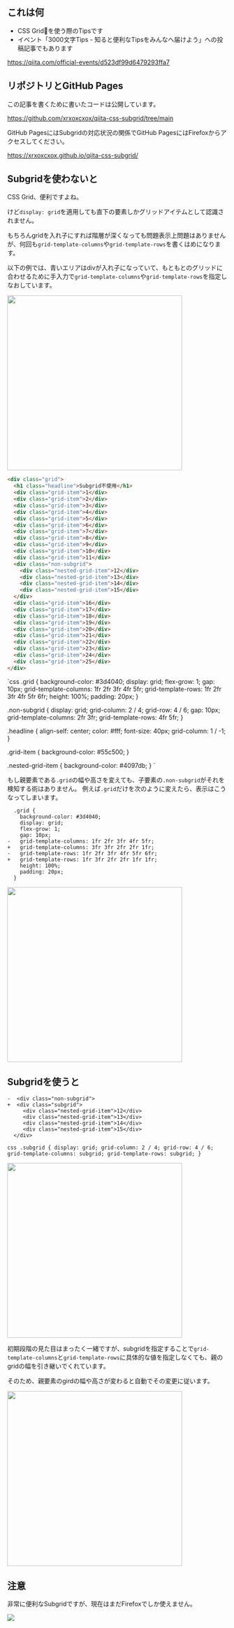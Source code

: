 <!--
title:   CSS Gridを使うときにSubgridを使うと楽＆事故りづらい
tags:    CSS,HTML,tips
id:      cff77087cd76d622be27
private: false
-->
## これは何

- CSS Gridを使う際のTipsです
- イベント「3000文字Tips - 知ると便利なTipsをみんなへ届けよう」への投稿記事でもあります

https://qiita.com/official-events/d523df99d6479293ffa7

## リポジトリとGitHub Pages

この記事を書くために書いたコードは公開しています。

https://github.com/xrxoxcxox/qiita-css-subgrid/tree/main

GitHub PagesにはSubgridの対応状況の関係でGitHub PagesにはFirefoxからアクセスしてください。

https://xrxoxcxox.github.io/qiita-css-subgrid/

## Subgridを使わないと

CSS Grid、便利ですよね。

けど`display: grid`を適用しても直下の要素しかグリッドアイテムとして認識されません。

もちろんgridを入れ子にすれば階層が深くなっても問題表示上問題はありませんが、何回も`grid-template-columns`や`grid-template-rows`を書くはめになります。

以下の例では、青いエリアはdivが入れ子になっていて、もともとのグリッドに合わせるために手入力で`grid-template-columns`や`grid-template-rows`を指定しなおしています。

<img src="https://qiita-image-store.s3.ap-northeast-1.amazonaws.com/0/214677/8c8b321c-27fd-adb1-6a37-3071e5b83e5d.png" width="400" alt="" />

```html
<div class="grid">
  <h1 class="headline">Subgrid不使用</h1>
  <div class="grid-item">1</div>
  <div class="grid-item">2</div>
  <div class="grid-item">3</div>
  <div class="grid-item">4</div>
  <div class="grid-item">5</div>
  <div class="grid-item">6</div>
  <div class="grid-item">7</div>
  <div class="grid-item">8</div>
  <div class="grid-item">9</div>
  <div class="grid-item">10</div>
  <div class="grid-item">11</div>
  <div class="non-subgrid">
    <div class="nested-grid-item">12</div>
    <div class="nested-grid-item">13</div>
    <div class="nested-grid-item">14</div>
    <div class="nested-grid-item">15</div>
  </div>
  <div class="grid-item">16</div>
  <div class="grid-item">17</div>
  <div class="grid-item">18</div>
  <div class="grid-item">19</div>
  <div class="grid-item">20</div>
  <div class="grid-item">21</div>
  <div class="grid-item">22</div>
  <div class="grid-item">23</div>
  <div class="grid-item">24</div>
  <div class="grid-item">25</div>
</div>
```

`css
.grid {
  background-color: #3d4040;
  display: grid;
  flex-grow: 1;
  gap: 10px;
  grid-template-columns: 1fr 2fr 3fr 4fr 5fr;
  grid-template-rows: 1fr 2fr 3fr 4fr 5fr 6fr;
  height: 100%;
  padding: 20px;
}

.non-subgrid {
  display: grid;
  grid-column: 2 / 4;
  grid-row: 4 / 6;
  gap: 10px;
  grid-template-columns: 2fr 3fr;
  grid-template-rows: 4fr 5fr;
}

.headline {
  align-self: center;
  color: #fff;
  font-size: 40px;
  grid-column: 1 / -1;
}

.grid-item {
  background-color: #55c500;
}

.nested-grid-item {
  background-color: #4097db;
}
`

もし親要素である`.grid`の幅や高さを変えても、子要素の`.non-subgrid`がそれを検知する術はありません。
例えば`.grid`だけを次のように変えたら、表示はこうなってしまいます。

```diff_css
  .grid {
    background-color: #3d4040;
    display: grid;
    flex-grow: 1;
    gap: 10px;
-   grid-template-columns: 1fr 2fr 3fr 4fr 5fr;
+   grid-template-columns: 3fr 3fr 2fr 2fr 1fr;
-   grid-template-rows: 1fr 2fr 3fr 4fr 5fr 6fr;
+   grid-template-rows: 1fr 3fr 2fr 2fr 1fr 1fr;
    height: 100%;
    padding: 20px;
  }
```

<img src="https://qiita-image-store.s3.ap-northeast-1.amazonaws.com/0/214677/612c0a3a-c5e4-e4d3-5079-64f597228b87.png" width="400" alt="" />

## Subgridを使うと

```diff_html
-  <div class="non-subgrid">
+  <div class="subgrid">
     <div class="nested-grid-item">12</div>
     <div class="nested-grid-item">13</div>
     <div class="nested-grid-item">14</div>
     <div class="nested-grid-item">15</div>
  </div>
```

`css
.subgrid {
  display: grid;
  grid-column: 2 / 4;
  grid-row: 4 / 6;
  grid-template-columns: subgrid;
  grid-template-rows: subgrid;
}
`

<img src="https://qiita-image-store.s3.ap-northeast-1.amazonaws.com/0/214677/3fbd1823-2ca4-abdd-88f8-054d7412934a.png" width="400" alt="" />

初期段階の見た目はまったく一緒ですが、subgridを指定することで`grid-template-columns`と`grid-template-rows`に具体的な値を指定しなくても、親のgridの幅を引き継いでくれています。

そのため、親要素のgirdの幅や高さが変わると自動でその変更に従います。

<img src="https://qiita-image-store.s3.ap-northeast-1.amazonaws.com/0/214677/7b9ab7ff-0094-ef51-a1a9-f2319921300e.png" width="400" alt="" />

## 注意

非常に便利なSubgridですが、現在はまだFirefoxでしか使えません。

![](https://qiita-image-store.s3.ap-northeast-1.amazonaws.com/0/214677/d9ff193f-085d-d1df-2e94-f0fe7ec22c90.png)
